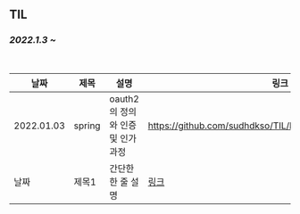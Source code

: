 ## TIL

### ***2022.1.3 ~***

<br/>

| 날짜 | 제목  | 설명              | 링크     |
| ---- | ----- | ----------------- | -------- |
| 2022.01.03 | spring | oauth2의 정의와 인증및 인가과정 | https://github.com/sudhdkso/TIL/blob/main/Spring/Oauth2.md|
| 날짜 | 제목1 | 간단한 한 줄 설명 | [링크]() |
